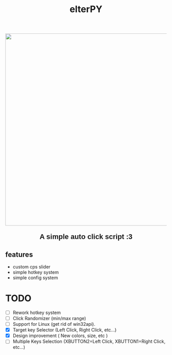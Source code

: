 <h1 align="center" style="padding: 25px; margin-bottom: 10px;">elterPY</h1>

<p align="center">
    <img src="https://cdn.discordapp.com/attachments/1113598730734665859/1212547633281765416/image.png?ex=65f23bfb&is=65dfc6fb&hm=8556d881a59b5e9fb2b126dd3fdc50f5d9277c4980dc7fe362a0144c492d8cd3&" width="600" style="margin-top: 20px;">
</p>

<p align="center" style="font-family: Arial; font-size: 22px; font-weight: bold;">A simple auto click script :3</p>

## features
- custom cps slider
- simple hotkey system
- simple config system

# TODO
- [ ] Rework hotkey system
- [ ] Click Randomizer (min/max range)
- [ ] Support for Linux (get rid of win32api).
- [X] Target key Selector (Left Click, Right Click, etc...)
- [x] Design improvement ( New colors, size, etc )
- [ ] Multiple Keys Selection (XBUTTON2=Left Click, XBUTTON1=Right Click, etc...)